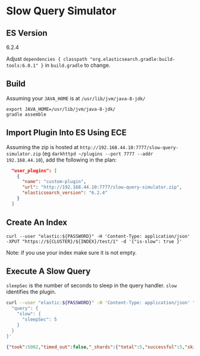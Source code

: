 # Slow Query Simulator #
## ES Version ##
6.2.4

Adjust `dependencies { classpath "org.elasticsearch.gradle:build-tools:6.0.1" }` in `build.gradle` to change.

## Build ##
Assuming your `JAVA_HOME` is at `/usr/lib/jvm/java-8-jdk/`
```
export JAVA_HOME=/usr/lib/jvm/java-8-jdk/
gradle assemble
```

## Import Plugin Into ES Using ECE
Assuming the zip is hosted at `http://192.168.44.10:7777/slow-query-simulator.zip` (eg `darkhttpd ~/plugins --port 7777 --addr 192.168.44.10`), add the following in the plan:
```json
  "user_plugins": [
    {
      "name": "custom-plugin",
      "url": "http://192.168.44.10:7777/slow-query-simulator.zip",
      "elasticsearch_version": "6.2.4"
    }
  ]
```

## Create An Index ##
`curl --user "elastic:${PASSWORD}" -H 'Content-Type: application/json' -XPUT "https://${CLUSTER}/${INDEX}/test/1" -d '{"is-slow": true }'`

Note: if you use your index make sure it is not empty.

## Execute A Slow Query ##
`sleepSec` is the number of seconds to sleep in the query handler. `slow` identifies the plugin.
```bash
curl --user "elastic:${PASSWORD}" -H 'Content-Type: application/json' "https://${CLUSTER}:9243/${INDEX}/_search" -d '{
  "query": {
    "slow": {
      "sleepSec": 5
    }
  }
}'
```
```json
{"took":5002,"timed_out":false,"_shards":{"total":5,"successful":5,"skipped":0,"failed":0},"hits":{"total":0,"max_score":null,"hits":[]}}
```
